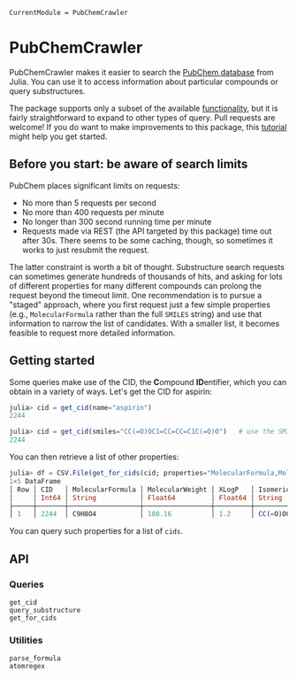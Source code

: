 ```@meta
CurrentModule = PubChemCrawler
```

# PubChemCrawler

PubChemCrawler makes it easier to search the [PubChem database](https://pubchem.ncbi.nlm.nih.gov/) from Julia.
You can use it to access information about particular compounds or query substructures.

The package supports only a subset of the available [functionality](https://pubchemdocs.ncbi.nlm.nih.gov/pug-rest),
but it is fairly straightforward to expand to other types of query. Pull requests are welcome!
If you do want to make improvements to this package, this [tutorial](https://pubchemdocs.ncbi.nlm.nih.gov/pug-rest-tutorial)
might help you get started.

## Before you start: be aware of search limits

PubChem places significant limits on requests:

- No more than 5 requests per second
- No more than 400 requests per minute
- No longer than 300 second running time per minute
- Requests made via REST (the API targeted by this package) time out after 30s. There seems to be some caching, though, so sometimes it works to just resubmit the request.

The latter constraint is worth a bit of thought. Substructure search requests can sometimes generate hundreds of thousands of hits,
and asking for lots of different properties for many different compounds can prolong the request beyond the timeout limit.
One recommendation is to pursue a "staged" approach, where you first request just a few simple properties
(e.g., `MolecularFormula` rather than the full `SMILES` string) and use that information to narrow the list of candidates.
With a smaller list, it becomes feasible to request more detailed information.

## Getting started

Some queries make use of the CID, the **C**ompound **ID**entifier, which you can obtain in a variety of ways.
Let's get the CID for aspirin:

```julia
julia> cid = get_cid(name="aspirin")
2244

julia> cid = get_cid(smiles="CC(=O)OC1=CC=CC=C1C(=O)O")   # use the SMILES string
2244
```

You can then retrieve a list of other properties:

```julia
julia> df = CSV.File(get_for_cids(cid; properties="MolecularFormula,MolecularWeight,XLogP,IsomericSMILES", output="CSV")) |> DataFrame
1×5 DataFrame
│ Row │ CID   │ MolecularFormula │ MolecularWeight │ XLogP   │ IsomericSMILES           │
│     │ Int64 │ String           │ Float64         │ Float64 │ String                   │
├─────┼───────┼──────────────────┼─────────────────┼─────────┼──────────────────────────┤
│ 1   │ 2244  │ C9H8O4           │ 180.16          │ 1.2     │ CC(=O)OC1=CC=CC=C1C(=O)O │
```

You can query such properties for a list of `cids`.

## API

### Queries

```@docs
get_cid
query_substructure
get_for_cids
```

### Utilities

```@docs
parse_formula
atomregex
```
